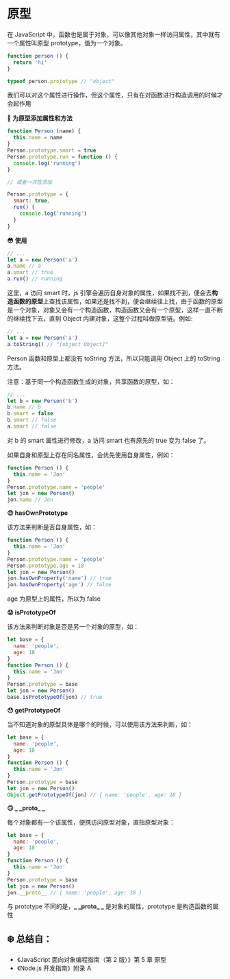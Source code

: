 # 原型

在 JavaScript 中，函数也是属于对象，可以像其他对象一样访问属性，其中就有一个属性叫原型 prototype，值为一个对象。

```JavaScript
function person () {
  return 'hi'
}

typeof person.prototype // "object"
```

我们可以对这个属性进行操作，但这个属性，只有在对函数进行构造调用的时候才会起作用

**🙂 为原型添加属性和方法**

```JavaScript
function Person (name) {
  this.name = name
}
Person.prototype.smart = true
Person.prototype.run = function () {
  console.log('running')
}

// 或者一次性添加

Person.prototype = {
  smart: true,
  run() {
    console.log('running')
  }
}
```

**😳 使用**

```JavaScript
// ...
let a = new Person('a')
a.name // a
a.smart // true
a.run() // running
```

这里，a 访问 smart 时，js 引擎会遍历自身对象的属性，如果找不到，便会去**构造函数的原型**上查找该属性，如果还是找不到，便会继续往上找，由于函数的原型是一个对象，对象又会有一个构造函数，构造函数又会有一个原型，这样一直不断的继续找下去，直到 Object 内建对象，这整个过程叫做原型链。例如:

```JavaScript
// ...
let a = new Person('a')
a.toString() // "[object Object]"
```

Person 函数和原型上都没有 toString 方法，所以只能调用 Object 上的 toString 方法。

注意：基于同一个构造函数生成的对象，共享函数的原型，如：

```JavaScript
// ...
let b = new Person('b')
b.name // b
b.smart = false
b.smart // false
a.smart // false
```

对 b 的 smart 属性进行修改，a 访问 smart 也有原先的 true 变为 false 了。

如果自身和原型上存在同名属性，会优先使用自身属性，例如：

```JavaScript
function Person () {
  this.name = 'Jon'
}
Person.prototype.name = 'people'
let jon = new Person()
jon.name // Jon
```

**😍 hasOwnPrototype**

该方法来判断是否自身属性，如：

```JavaScript
function Person () {
  this.name = 'Jon'
}
Person.prototype.name = 'people'
Person.prototype.age = 18
let jon = new Person()
jon.hasOwnProperty('name') // true
jon.hasOwnProperty('age') // false
```

age 为原型上的属性，所以为 false

**😟 isPrototypeOf**

该方法来判断对象是否是另一个对象的原型，如：

```JavaScript
let base = {
  name: 'people',
  age: 18
}
function Person () {
  this.name = 'Jon'
}
Person.prototype = base
let jon = new Person()
base.isPrototypeOf(jon) // true
```

**😯 getPrototypeOf**

当不知道对象的原型具体是哪个的时候，可以使用该方法来判断，如：

```JavaScript
let base = {
  name: 'people',
  age: 18
}
function Person () {
  this.name = 'Jon'
}
Person.prototype = base
let jon = new Person()
Object.getPrototypeOf(jon) // { name: 'people', age: 18 }
```

**🙃 \_ \_proto\_ \_**

每个对象都有一个该属性，便携访问原型对象，直指原型对象：

```JavaScript
let base = {
  name: 'people',
  age: 18
}
function Person () {
  this.name = 'Jon'
}
Person.prototype = base
let jon = new Person()
jon.__proto__ // { name: 'people', age: 18 }
```

与 prototype 不同的是，**\_ \_proto\_ \_** 是对象的属性，prototype 是构造函数的属性

## ❄️ 总结自：

- 《JavaScript 面向对象编程指南（第 2 版）》第 5 章 原型
- 《Node.js 开发指南》附录 A
